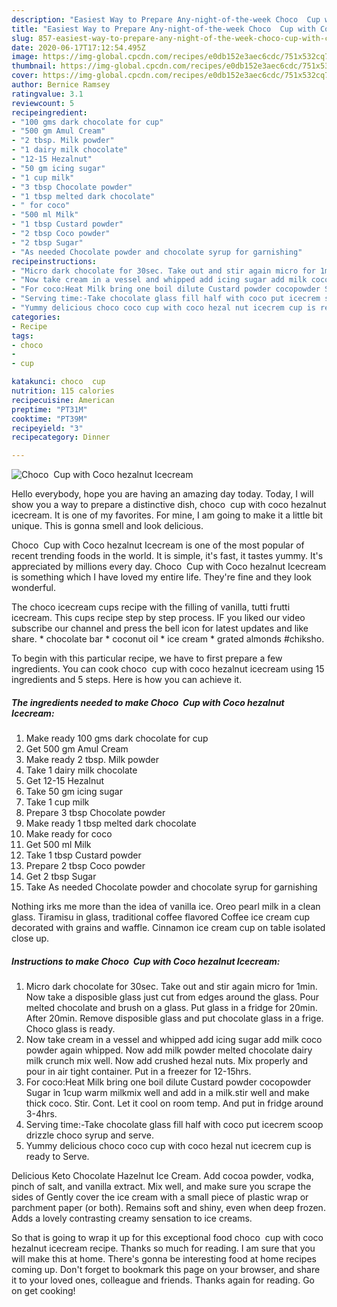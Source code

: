 ```yaml
---
description: "Easiest Way to Prepare Any-night-of-the-week Choco  Cup with Coco hezalnut Icecream"
title: "Easiest Way to Prepare Any-night-of-the-week Choco  Cup with Coco hezalnut Icecream"
slug: 857-easiest-way-to-prepare-any-night-of-the-week-choco-cup-with-coco-hezalnut-icecream
date: 2020-06-17T17:12:54.495Z
image: https://img-global.cpcdn.com/recipes/e0db152e3aec6cdc/751x532cq70/choco-cup-with-coco-hezalnut-icecream-recipe-main-photo.jpg
thumbnail: https://img-global.cpcdn.com/recipes/e0db152e3aec6cdc/751x532cq70/choco-cup-with-coco-hezalnut-icecream-recipe-main-photo.jpg
cover: https://img-global.cpcdn.com/recipes/e0db152e3aec6cdc/751x532cq70/choco-cup-with-coco-hezalnut-icecream-recipe-main-photo.jpg
author: Bernice Ramsey
ratingvalue: 3.1
reviewcount: 5
recipeingredient:
- "100 gms dark chocolate for cup"
- "500 gm Amul Cream"
- "2 tbsp. Milk powder"
- "1 dairy milk chocolate"
- "12-15 Hezalnut"
- "50 gm icing sugar"
- "1 cup milk"
- "3 tbsp Chocolate powder"
- "1 tbsp melted dark chocolate"
- " for coco"
- "500 ml Milk"
- "1 tbsp Custard powder"
- "2 tbsp Coco powder"
- "2 tbsp Sugar"
- "As needed Chocolate powder and chocolate syrup for garnishing"
recipeinstructions:
- "Micro dark chocolate for 30sec. Take out and stir again micro for 1min. Now take a disposible glass just cut from edges around the glass. Pour melted chocolate and brush on a glass. Put glass in a fridge for 20min. After 20min. Remove disposible glass and put chocolate glass in a frige. Choco glass is ready."
- "Now take cream in a vessel and whipped add icing sugar add milk coco powder again whipped. Now add milk powder melted chocolate dairy milk crunch mix well. Now add crushed hezal nuts. Mix properly and pour in air tight container. Put in a freezer for 12-15hrs."
- "For coco:Heat Milk bring one boil dilute Custard powder cocopowder Sugar in 1cup warm milkmix well and add in a milk.stir well and make thick coco. Stir. Cont. Let it cool on room temp. And put in fridge around 3-4hrs."
- "Serving time:-Take chocolate glass fill half with coco put icecrem scoop drizzle choco syrup and serve."
- "Yummy delicious choco coco cup with coco hezal nut icecrem cup is ready to Serve."
categories:
- Recipe
tags:
- choco
- 
- cup

katakunci: choco  cup 
nutrition: 115 calories
recipecuisine: American
preptime: "PT31M"
cooktime: "PT39M"
recipeyield: "3"
recipecategory: Dinner

---
```



![Choco  Cup with Coco hezalnut Icecream](https://img-global.cpcdn.com/recipes/e0db152e3aec6cdc/751x532cq70/choco-cup-with-coco-hezalnut-icecream-recipe-main-photo.jpg)

Hello everybody, hope you are having an amazing day today. Today, I will show you a way to prepare a distinctive dish, choco  cup with coco hezalnut icecream. It is one of my favorites. For mine, I am going to make it a little bit unique. This is gonna smell and look delicious.

Choco  Cup with Coco hezalnut Icecream is one of the most popular of recent trending foods in the world. It is simple, it's fast, it tastes yummy. It's appreciated by millions every day. Choco  Cup with Coco hezalnut Icecream is something which I have loved my entire life. They're fine and they look wonderful.

The choco icecream cups recipe with the filling of vanilla, tutti frutti icecream. This cups recipe step by step process. IF you liked our video subscribe our channel and press the bell icon for latest updates and like share. * chocolate bar * coconut oil * ice cream * grated almonds #chiksho.


To begin with this particular recipe, we have to first prepare a few ingredients. You can cook choco  cup with coco hezalnut icecream using 15 ingredients and 5 steps. Here is how you can achieve it.

<!--inarticleads1-->

##### The ingredients needed to make Choco  Cup with Coco hezalnut Icecream:

1. Make ready 100 gms dark chocolate for cup
1. Get 500 gm Amul Cream
1. Make ready 2 tbsp. Milk powder
1. Take 1 dairy milk chocolate
1. Get 12-15 Hezalnut
1. Take 50 gm icing sugar
1. Take 1 cup milk
1. Prepare 3 tbsp Chocolate powder
1. Make ready 1 tbsp melted dark chocolate
1. Make ready  for coco
1. Get 500 ml Milk
1. Take 1 tbsp Custard powder
1. Prepare 2 tbsp Coco powder
1. Get 2 tbsp Sugar
1. Take As needed Chocolate powder and chocolate syrup for garnishing


Nothing irks me more than the idea of vanilla ice. Oreo pearl milk in a clean glass. Tiramisu in glass, traditional coffee flavored Coffee ice cream cup decorated with grains and waffle. Cinnamon ice cream cup on table isolated close up. 

<!--inarticleads2-->

##### Instructions to make Choco  Cup with Coco hezalnut Icecream:

1. Micro dark chocolate for 30sec. Take out and stir again micro for 1min. Now take a disposible glass just cut from edges around the glass. Pour melted chocolate and brush on a glass. Put glass in a fridge for 20min. After 20min. Remove disposible glass and put chocolate glass in a frige. Choco glass is ready.
1. Now take cream in a vessel and whipped add icing sugar add milk coco powder again whipped. Now add milk powder melted chocolate dairy milk crunch mix well. Now add crushed hezal nuts. Mix properly and pour in air tight container. Put in a freezer for 12-15hrs.
1. For coco:Heat Milk bring one boil dilute Custard powder cocopowder Sugar in 1cup warm milkmix well and add in a milk.stir well and make thick coco. Stir. Cont. Let it cool on room temp. And put in fridge around 3-4hrs.
1. Serving time:-Take chocolate glass fill half with coco put icecrem scoop drizzle choco syrup and serve.
1. Yummy delicious choco coco cup with coco hezal nut icecrem cup is ready to Serve.


Delicious Keto Chocolate Hazelnut Ice Cream. Add cocoa powder, vodka, pinch of salt, and vanilla extract. Mix well, and make sure you scrape the sides of Gently cover the ice cream with a small piece of plastic wrap or parchment paper (or both). Remains soft and shiny, even when deep frozen. Adds a lovely contrasting creamy sensation to ice creams. 

So that is going to wrap it up for this exceptional food choco  cup with coco hezalnut icecream recipe. Thanks so much for reading. I am sure that you will make this at home. There's gonna be interesting food at home recipes coming up. Don't forget to bookmark this page on your browser, and share it to your loved ones, colleague and friends. Thanks again for reading. Go on get cooking!

